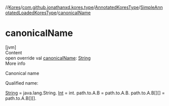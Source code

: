 //[Kores](../../../index.md)/[com.github.jonathanxd.kores.type](../../index.md)/[AnnotatedKoresType](../index.md)/[SimpleAnnotatedLoadedKoresType](index.md)/[canonicalName](canonical-name.md)



# canonicalName  
[jvm]  
Content  
open override val [canonicalName](canonical-name.md): [String](https://kotlinlang.org/api/latest/jvm/stdlib/kotlin/-string/index.html)  
More info  


Canonical name



Qualified name:



[String](https://kotlinlang.org/api/latest/jvm/stdlib/kotlin/-string/index.html) = java.lang.String. [Int](https://kotlinlang.org/api/latest/jvm/stdlib/kotlin/-int/index.html) = int. path.to.A.B = path.to.A.B. path.to.A.B[][] = path.to.A.B[][].

  



